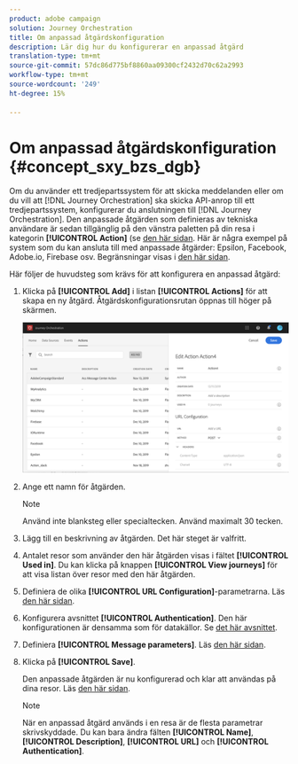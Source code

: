 ```yaml
---
product: adobe campaign
solution: Journey Orchestration
title: Om anpassad åtgärdskonfiguration
description: Lär dig hur du konfigurerar en anpassad åtgärd
translation-type: tm+mt
source-git-commit: 57dc86d775bf8860aa09300cf2432d70c62a2993
workflow-type: tm+mt
source-wordcount: '249'
ht-degree: 15%

---
```



# Om anpassad åtgärdskonfiguration {#concept_sxy_bzs_dgb}

Om du använder ett tredjepartssystem för att skicka meddelanden eller om du vill att [!DNL Journey Orchestration] ska skicka API-anrop till ett tredjepartssystem, konfigurerar du anslutningen till [!DNL Journey Orchestration]. Den anpassade åtgärden som definieras av tekniska användare är sedan tillgänglig på den vänstra paletten på din resa i kategorin **[!UICONTROL Action]** (se [den här sidan](../building-journeys/about-action-activities.md). Här är några exempel på system som du kan ansluta till med anpassade åtgärder: Epsilon, Facebook, Adobe.io, Firebase osv.
Begränsningar visas i [den här sidan](../about/limitations.md).

Här följer de huvudsteg som krävs för att konfigurera en anpassad åtgärd:

1. Klicka på **[!UICONTROL Add]** i listan **[!UICONTROL Actions]** för att skapa en ny åtgärd. Åtgärdskonfigurationsrutan öppnas till höger på skärmen.

   ![](../assets/custom2.png)

1. Ange ett namn för åtgärden.

   >[!NOTE]
   >
   >Använd inte blanksteg eller specialtecken. Använd maximalt 30 tecken.

1. Lägg till en beskrivning av åtgärden. Det här steget är valfritt.
1. Antalet resor som använder den här åtgärden visas i fältet **[!UICONTROL Used in]**. Du kan klicka på knappen **[!UICONTROL View journeys]** för att visa listan över resor med den här åtgärden.
1. Definiera de olika **[!UICONTROL URL Configuration]**-parametrarna. Läs [den här sidan](../action/url-configuration.md).
1. Konfigurera avsnittet **[!UICONTROL Authentication]**. Den här konfigurationen är densamma som för datakällor.  Se [det här avsnittet](../datasource/external-data-sources.md#section_wjp_nl5_nhb).
1. Definiera **[!UICONTROL Message parameters]**. Läs [den här sidan](../action/defining-the-message-parameters.md).
1. Klicka på **[!UICONTROL Save]**.

   Den anpassade åtgärden är nu konfigurerad och klar att användas på dina resor. Läs [den här sidan](../building-journeys/about-action-activities.md).

   >[!NOTE]
   >
   >När en anpassad åtgärd används i en resa är de flesta parametrar skrivskyddade. Du kan bara ändra fälten **[!UICONTROL Name]**, **[!UICONTROL Description]**, **[!UICONTROL URL]** och **[!UICONTROL Authentication]**.
